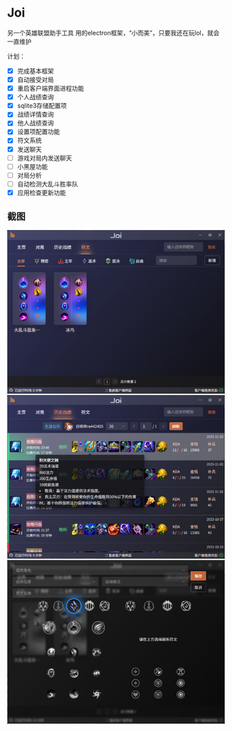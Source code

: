 # Joi

另一个英雄联盟助手工具
用的electron框架，“小而美”，只要我还在玩lol，就会一直维护

计划：

- [x] 完成基本框架
- [x] 自动接受对局
- [x] 重启客户端界面进程功能
- [x] 个人战绩查询
- [x] sqlite3存储配置项
- [x] 战绩详情查询
- [x] 他人战绩查询
- [x] 设置项配置功能
- [x] 符文系统
- [x] 发送聊天
- [ ] 游戏对局内发送聊天
- [ ] 小黑屋功能
- [ ] 对局分析
- [ ] 自动检测大乱斗胜率队
- [x] 应用检查更新功能

## 截图

![Image](./screenshot/1699032210821.png)
![Image](./screenshot/1699032237668.png)
![Image](./screenshot/1699032266914.png)
